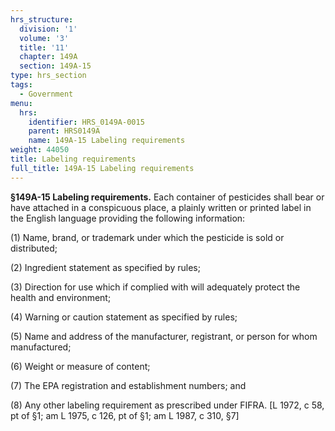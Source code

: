 ```yaml
---
hrs_structure:
  division: '1'
  volume: '3'
  title: '11'
  chapter: 149A
  section: 149A-15
type: hrs_section
tags:
  - Government
menu:
  hrs:
    identifier: HRS_0149A-0015
    parent: HRS0149A
    name: 149A-15 Labeling requirements
weight: 44050
title: Labeling requirements
full_title: 149A-15 Labeling requirements
---
```

**§149A-15 Labeling requirements.** Each container of pesticides shall bear or have attached in a conspicuous place, a plainly written or printed label in the English language providing the following information:

(1) Name, brand, or trademark under which the pesticide is sold or distributed;

(2) Ingredient statement as specified by rules;

(3) Direction for use which if complied with will adequately protect the health and environment;

(4) Warning or caution statement as specified by rules;

(5) Name and address of the manufacturer, registrant, or person for whom manufactured;

(6) Weight or measure of content;

(7) The EPA registration and establishment numbers; and

(8) Any other labeling requirement as prescribed under FIFRA. [L 1972, c 58, pt of §1; am L 1975, c 126, pt of §1; am L 1987, c 310, §7]